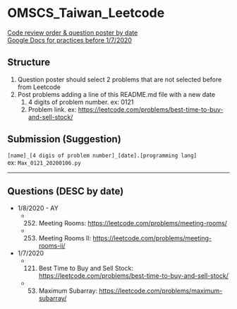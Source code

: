 # OMSCS_Taiwan_Leetcode

[Code review order & question poster by date](https://docs.google.com/spreadsheets/d/1KuYh8kk7TYKueuf9kOcd6wOhi51u3vo6dusqaNzK1ik/edit#gid=0)  
[Google Docs for practices before 1/7/2020](https://docs.google.com/document/d/1Os1LEmq0VXcoPmASAMXM0ELjR_hYVqYPDYNwOvFaPYI/edit)

## Structure
1. Question poster should select 2 problems that are not selected before from Leetcode  
2. Post problems adding a line of this README.md file with a new date  
    1. 4 digits of problem number. ex: 0121  
    2. Problem link. ex: https://leetcode.com/problems/best-time-to-buy-and-sell-stock/  

## Submission (Suggestion)
`[name]_[4 digis of problem number]_[date].[programming lang]`  
ex: `Max_0121_20200106.py`  

---
## Questions (DESC by date)
- 1/8/2020 - AY
  - 252. Meeting Rooms: https://leetcode.com/problems/meeting-rooms/
  - 253. Meeting Rooms II: https://leetcode.com/problems/meeting-rooms-ii/
- 1/7/2020
  - 0121. Best Time to Buy and Sell Stock: https://leetcode.com/problems/best-time-to-buy-and-sell-stock/
  - 0053. Maximum Subarray: https://leetcode.com/problems/maximum-subarray/